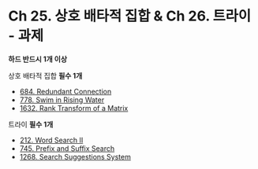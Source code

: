 # Ch 25. 상호 배타적 집합 & Ch 26. 트라이 - 과제

**하드 반드시 1개 이상**

상호 배타적 집합
**필수 1개**
- [684. Redundant Connection](https://leetcode.com/problems/redundant-connection/description/)
- [778. Swim in Rising Water](https://leetcode.com/problems/swim-in-rising-water/description/)
- [1632. Rank Transform of a Matrix](https://leetcode.com/problems/rank-transform-of-a-matrix/description/)

트라이
**필수 1개**
- [212. Word Search II](https://leetcode.com/problems/word-search-ii/description/)
- [745. Prefix and Suffix Search](https://leetcode.com/problems/prefix-and-suffix-search/description/)
- [1268. Search Suggestions System](https://leetcode.com/problems/search-suggestions-system/description/)
